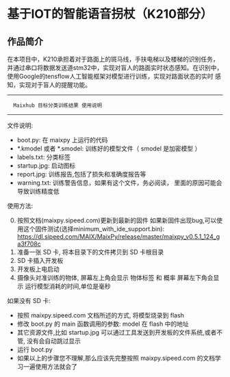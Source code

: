 #   基于IOT的智能语音拐杖（K210部分）

##  作品简介

在本项目中，K210承担着对于路面上的斑马线，手扶电梯以及楼梯的识别任务，
并通过串口将数据发送道stm32中，实现对盲人的路面实时状态感知。在识别中，
使用Google的tensflow人工智能框架对模型进行训练，实现对路面状态的实时
感知，实现对于盲人的提醒功能。

------------------------------------------

      Maixhub 目标分类训练结果 使用说明

------------------------------------------

文件说明:

* boot.py: 在 maixpy 上运行的代码
* *.kmodel 或者 *.smodel: 训练好的模型文件（ smodel 是加密模型 ）
* labels.txt: 分类标签
* startup.jpg: 启动图标
* report.jpg: 训练报告,包括了损失和准确度报告等
* warning.txt: 训练警告信息，如果有这个文件，务必阅读， 里面的原因可能会导致训练精度低

使用方法:

0. 按照文档(maixpy.sipeed.com)更新到最新的固件
   如果新固件出现bug,可以使用这个固件测试(选择minimum_with_ide_support.bin): 
   https://dl.sipeed.com/MAIX/MaixPy/release/master/maixpy_v0.5.1_124_ga3f708c
1. 准备一张 SD 卡, 将本目录下的文件拷贝到 SD 卡根目录
2. SD 卡插入开发板
3. 开发板上电启动
4. 摄像头对准训练的物体,
       屏幕左上角会显示 物体标签 和 概率
       屏幕左下角会显示 运行模型消耗的时间,单位是毫秒

如果没有 SD 卡:

* 按照 maixpy.sipeed.com 文档所述的方式, 将模型烧录到 flash
* 修改 boot.py 的 main 函数调用的参数: model 在 flash 中的地址
* 其它资源文件,比如 startup.jpg 可以通过工具发送到开发板的文件系统,或者不管, 没有会自动跳过显示
* 运行 boot.py
* 如果以上的步骤您不理解,那么应该先完整按照 maixpy.sipeed.com 的文档学习一遍使用方法就会了






